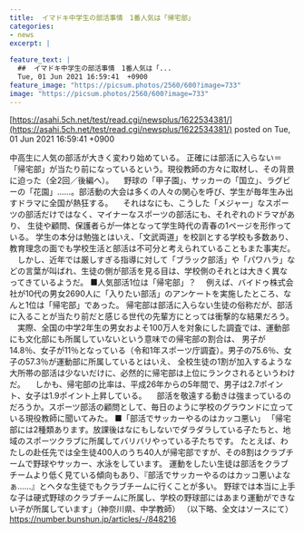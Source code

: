 ```yaml
---
title:  イマドキ中学生の部活事情　1番人気は「帰宅部」  
categories:
- news
excerpt: |
  
feature_text: |
  ##  イマドキ中学生の部活事情　1番人気は「...
  Tue, 01 Jun 2021 16:59:41  +0900
feature_image: "https://picsum.photos/2560/600?image=733"
image: "https://picsum.photos/2560/600?image=733"
---
```


[https://asahi.5ch.net/test/read.cgi/newsplus/1622534381/](https://asahi.5ch.net/test/read.cgi/newsplus/1622534381/)
posted on Tue, 01 Jun 2021 16:59:41  +0900

<!--more-->

中高生に人気の部活が大きく変わり始めている。 正確には部活に入らない＝「帰宅部」が当たり前になっているという。現役教師の方々に取材し、その背景に迫った（全2回／後編へ）。 　野球の「甲子園」、サッカーの「国立」、ラグビーの「花園」……。部活動の大会は多くの人々の関心を呼び、学生が毎年生み出すドラマに全国が熱狂する。 　それはなにも、こうした「メジャー」なスポーツの部活だけではなく、マイナーなスポーツの部活にも、それぞれのドラマがあり、 生徒や顧問、保護者らが一体となって学生時代の青春の1ページを形作っている。 学生の本分は勉強とはいえ、「文武両道」を校訓とする学校も多数あり、教育理念の面でも学校生活と部活は不可分と考えられていることもまた事実だ。 　しかし、近年では厳しすぎる指導に対して「ブラック部活」や「パワハラ」などの言葉が叫ばれ、生徒の側が部活を見る目は、学校側のそれとは大きく異なってきているようだ。 ■人気部活1位は「帰宅部」？ 　例えば、バイドゥ株式会社が10代の男女2690人に「入りたい部活」のアンケートを実施したところ、なんと1位は「帰宅部」であった。 帰宅部は部活に入らない生徒の俗称だが、部活に入ることが当たり前だと感じる世代の先輩方にとっては衝撃的な結果だろう。 　実際、全国の中学2年生の男女およそ100万人を対象にした調査では、運動部にも文化部にも所属していないという意味での帰宅部の割合は、 男子が14.8％、女子が11％となっている（令和1年スポーツ庁調査）。男子の75.6％、女子の57.3％が運動部に所属しているとはいえ、 全校生徒の1割が加入するような大所帯の部活は少ないだけに、必然的に帰宅部は上位にランクされるというわけだ。 　しかも、帰宅部の比率は、平成26年からの5年間で、男子は2.7ポイント、女子は1.9ポイント上昇している。 　部活を敬遠する動きは強まっているのだろうか。スポーツ部活の顧問として、毎日のように学校のグラウンドに立っている現役教師に聞いてみた。 ■「部活でサッカーやるのはカッコ悪い」 「帰宅部には2種類あります。放課後はなにもしないでダラダラしている子たちと、地域のスポーツクラブに所属してバリバリやっている子たちです。 たとえば、わたしの赴任先では全生徒400人のうち40人が帰宅部ですが、その8割はクラブチームで野球やサッカー、水泳をしています。 運動をしたい生徒は部活をクラブチームより低く見ている傾向もあり、『部活でサッカーやるのはカッコ悪いよなぁ……』とヘタな生徒でもクラブチームに行くことが多い。 野球では本当に上手な子は硬式野球のクラブチームに所属し、学校の野球部にはあまり運動ができない子が所属しています」（神奈川県、中学教師） （以下略、全文はソースにて） https://number.bunshun.jp/articles/-/848216
